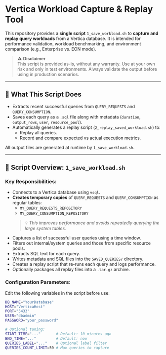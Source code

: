 # Vertica Workload Capture & Replay Tool

This repository provides a **single script** `1_save_workload.sh` to **capture and replay query workloads** from a Vertica database. It is intended for performance validation, workload benchmarking, and environment comparison (e.g., Enterprise vs. EON mode).

> ⚠️ **Disclaimer**  
> This script is provided as-is, without any warranty. Use at your own risk and only in test environments. Always validate the output before using in production scenarios.

---

## 📌 What This Script Does

- Extracts recent successful queries from `QUERY_REQUESTS` and `QUERY_CONSUMPTION`.
- Saves each query as a `.sql` file along with metadata (`duration`, `output_rows`, `user`, `resource_pool`).
- Automatically generates a replay script (`2_replay_saved_workload.sh`) to:
  - Replay all queries.
  - Record and compare expected vs actual execution metrics.

All output files are generated at runtime by `1_save_workload.sh`. 

---

## 🧰 Script Overview: `1_save_workload.sh`

### Key Responsibilities:
- Connects to a Vertica database using `vsql`.
- **Creates temporary copies** of `QUERY_REQUESTS` and `QUERY_CONSUMPTION` as regular tables:
  - `MY_QUERY_REQUESTS_REPOSITORY`
  - `MY_QUERY_CONSUMPTION_REPOSITORY`
  > 💡 *This improves performance and avoids repeatedly querying the large system tables.*
- Captures a list of successful user queries using a time window.
- Filters out internal/system queries and those from specific resource pools.
- Extracts SQL text for each query.
- Writes metadata and SQL files into the `SAVED_QUERIES/` directory.
- Creates a replay script that re-runs each query and logs performance.
- Optionally packages all replay files into a `.tar.gz` archive.

### Configuration Parameters:
Edit the following variables in the script before use:

```bash
DB_NAME="YourDatabase"
HOST="VerticaHost"
PORT="5433"
USER="dbadmin"
PASSWORD="your_password"

# Optional tuning:
START_TIME="..."       # Default: 10 minutes ago
END_TIME="..."         # Default: now
QUERIES_LABEL="..."    # Optional label filter
QUERIES_COUNT_LIMIT=50 # Max queries to capture
